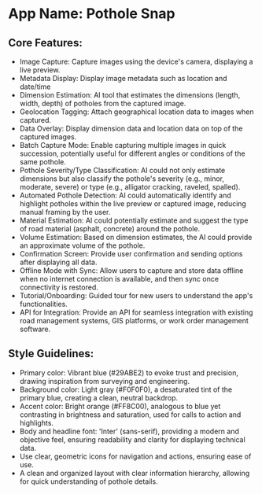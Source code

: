 # **App Name**: Pothole Snap

## Core Features:

- Image Capture: Capture images using the device's camera, displaying a live preview.
- Metadata Display: Display image metadata such as location and date/time
- Dimension Estimation: AI tool that estimates the dimensions (length, width, depth) of potholes from the captured image.
- Geolocation Tagging: Attach geographical location data to images when captured.
- Data Overlay: Display dimension data and location data on top of the captured images.
- Batch Capture Mode: Enable capturing multiple images in quick succession, potentially useful for different angles or conditions of the same pothole.
- Pothole Severity/Type Classification: AI could not only estimate dimensions but also classify the pothole's severity (e.g., minor, moderate, severe) or type (e.g., alligator cracking, raveled, spalled).
- Automated Pothole Detection: AI could automatically identify and highlight potholes within the live preview or captured image, reducing manual framing by the user.
- Material Estimation: AI could potentially estimate and suggest the type of road material (asphalt, concrete) around the pothole.
- Volume Estimation: Based on dimension estimates, the AI could provide an approximate volume of the pothole.
- Confirmation Screen: Provide user confirmation and sending options after displaying all data.
- Offline Mode with Sync: Allow users to capture and store data offline when no internet connection is available, and then sync once connectivity is restored.
- Tutorial/Onboarding: Guided tour for new users to understand the app's functionalities.
- API for Integration: Provide an API for seamless integration with existing road management systems, GIS platforms, or work order management software.

## Style Guidelines:

- Primary color: Vibrant blue (#29ABE2) to evoke trust and precision, drawing inspiration from surveying and engineering.
- Background color: Light gray (#F0F0F0), a desaturated tint of the primary blue, creating a clean, neutral backdrop.
- Accent color: Bright orange (#FF8C00), analogous to blue yet contrasting in brightness and saturation, used for calls to action and highlights.
- Body and headline font: 'Inter' (sans-serif), providing a modern and objective feel, ensuring readability and clarity for displaying technical data.
- Use clear, geometric icons for navigation and actions, ensuring ease of use.
- A clean and organized layout with clear information hierarchy, allowing for quick understanding of pothole details.